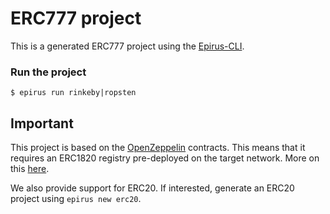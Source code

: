 # ERC777 project
This is a generated ERC777 project using the [Epirus-CLI](https://docs.epirus.io/).

### Run the project
```shell script
$ epirus run rinkeby|ropsten
```

## Important
This project is based on the [OpenZeppelin](https://github.com/OpenZeppelin/openzeppelin-contracts) contracts.
This means that it requires an ERC1820 registry pre-deployed on the target network. More on this [here](https://forum.openzeppelin.com/t/simple-erc777-token-example/746).

We also provide support for ERC20. If interested, generate an ERC20 project using `epirus new erc20`.